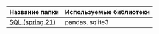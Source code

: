 | <b>Название папки</b>                                           | <b>Используемые библиотеки</b>  |
| ---------------------------------------------------------- | ----------- |
| <a href="https://github.com/ArtemPonomarevDA/sql_training/tree/main/SQL%20(spring%2021)">SQL (spring 21)</a>                             | pandas, sqlite3|
